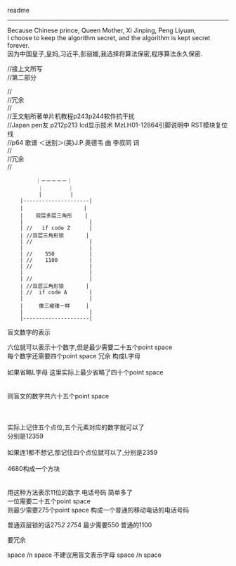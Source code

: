 readme                          	                                        </br>

-----------------------------------------------------------------------------------------------

  Because Chinese prince, Queen Mother, Xi Jinping, Peng Liyuan,                            </br>
  I choose to keep the algorithm secret, and the algorithm is kept secret forever.          </br>
  因为中国皇子,皇妈,习近平,彭丽媛,我选择将算法保密,程序算法永久保密.                              </br>

//接上文所写                                                                     </br>
//第二部分                                                                       </br>


//                                                                              </br>
//冗余                                                                           </br>
//                                                                              </br>
//王文魁所著单片机教程p243p244软件抗干扰                                           </br>
//Japan pen友 p212p213 lcd显示技术 MzLH01-12864引脚说明中 RST模块复位线            </br>
//p64 歌谱 ＜送别＞(美)J.P.奥德韦 曲 李叔同 词                                      </br>
//                                                                               </br>
//冗余                                                                            </br>
//                                                                               </br>



        　　　｜－－－－－｜
            　｜        ｜
              |         |
        |---------------------|
        |　　　　　　　　　　　 |
        |    双层多层三角形    |
        |                     |
        | //   if code Z      |
        | //双层三角形锁       |
        | //                  |
        |                     |
        | //    550           |
        | //    1100          |
        | //                  |
        |                     |
        | //                  |
        | //双层三角形锁       |
        | //  if code A       |
        |                     |
        |     像三棱锥一样     |
        |                     |
        |---------------------|
        
        
盲文数字的表示                                                                         </br>

  六位就可以表示十个数字,但是最少需要二十五个point space                                  </br>
  每个数字还需要四个point space 冗余 构成L字母                                           </br>
                                                                                        </br> 
  如果省略L字母      这里实际上最少省略了四十个point space                                 </br>
                                                                                        </br>
                                                                                        </br>
  则盲文的数字共六十五个point space                                                       </br>
                                                                                        </br>
                                                                                        </br>
                                                                                        </br>
  实际上记住五个点位,五个元素对应的数字就可以了                                             </br>
  分别是12359                                                                           </br>
                                                                                        </br>
  如果连1都不想记,那记住四个点位就可以了,分别是2359                                         </br>
                                                                                        </br>
  4680构成一个方块                                                                       </br>
                                                                                        </br>
                                                                                        </br>
用这种方法表示11位的数字 电话号码 简单多了                                                 </br>
一位需要二十五个point space                                                              </br>
则最少需要275个point space 构成一个普通的移动电话的电话号码                                </br>
 
 
 
 普通双层锁的话275*2 275*4 最少需要550 普通的1100                                         </br>
 
要冗余                                                                                  </br>
 

space /n space 不建议用盲文表示字母 space /n space                                        </br>

